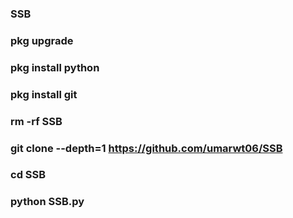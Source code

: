### SSB ###

### pkg upgrade ###

### pkg install python ###

### pkg install git ###

### rm -rf SSB ###

### git clone --depth=1  https://github.com/umarwt06/SSB ###

### cd SSB ###

### python SSB.py  ###
